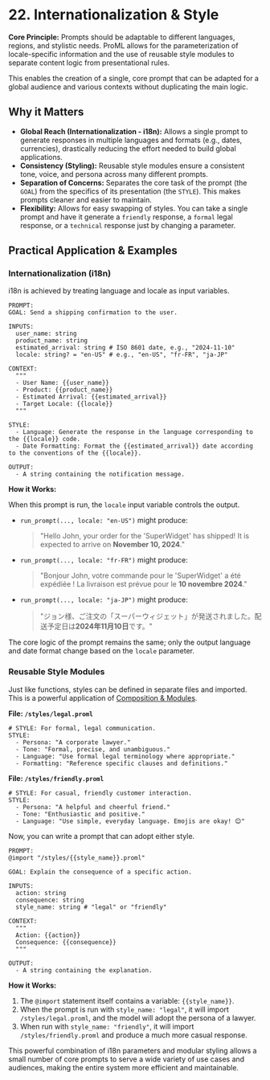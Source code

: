# 22. Internationalization & Style

**Core Principle:** Prompts should be adaptable to different languages, regions, and stylistic needs. ProML allows for the parameterization of locale-specific information and the use of reusable style modules to separate content logic from presentational rules.

This enables the creation of a single, core prompt that can be adapted for a global audience and various contexts without duplicating the main logic.

## Why it Matters

*   **Global Reach (Internationalization - i18n):** Allows a single prompt to generate responses in multiple languages and formats (e.g., dates, currencies), drastically reducing the effort needed to build global applications.
*   **Consistency (Styling):** Reusable style modules ensure a consistent tone, voice, and persona across many different prompts.
*   **Separation of Concerns:** Separates the core task of the prompt (the `GOAL`) from the specifics of its presentation (the `STYLE`). This makes prompts cleaner and easier to maintain.
*   **Flexibility:** Allows for easy swapping of styles. You can take a single prompt and have it generate a `friendly` response, a `formal` legal response, or a `technical` response just by changing a parameter.

## Practical Application & Examples

### Internationalization (i18n)

i18n is achieved by treating language and locale as input variables.

```
PROMPT:
GOAL: Send a shipping confirmation to the user.

INPUTS:
  user_name: string
  product_name: string
  estimated_arrival: string # ISO 8601 date, e.g., "2024-11-10"
  locale: string? = "en-US" # e.g., "en-US", "fr-FR", "ja-JP"

CONTEXT:
  """
  - User Name: {{user_name}}
  - Product: {{product_name}}
  - Estimated Arrival: {{estimated_arrival}}
  - Target Locale: {{locale}}
  """

STYLE:
  - Language: Generate the response in the language corresponding to the {{locale}} code.
  - Date Formatting: Format the {{estimated_arrival}} date according to the conventions of the {{locale}}.

OUTPUT:
  - A string containing the notification message.
```

**How it Works:**

When this prompt is run, the `locale` input variable controls the output.

*   `run_prompt(..., locale: "en-US")` might produce:
    > "Hello John, your order for the 'SuperWidget' has shipped! It is expected to arrive on **November 10, 2024**."

*   `run_prompt(..., locale: "fr-FR")` might produce:
    > "Bonjour John, votre commande pour le 'SuperWidget' a été expédiée ! La livraison est prévue pour le **10 novembre 2024**."

*   `run_prompt(..., locale: "ja-JP")` might produce:
    > "ジョン様、ご注文の「スーパーウィジェット」が発送されました。配送予定日は**2024年11月10日**です。"

The core logic of the prompt remains the same; only the output language and date format change based on the `locale` parameter.

### Reusable Style Modules

Just like functions, styles can be defined in separate files and imported. This is a powerful application of [Composition & Modules](./composition_modules.md).

**File: `/styles/legal.proml`**
```
# STYLE: For formal, legal communication.
STYLE:
  - Persona: "A corporate lawyer."
  - Tone: "Formal, precise, and unambiguous."
  - Language: "Use formal legal terminology where appropriate."
  - Formatting: "Reference specific clauses and definitions."
```

**File: `/styles/friendly.proml`**
```
# STYLE: For casual, friendly customer interaction.
STYLE:
  - Persona: "A helpful and cheerful friend."
  - Tone: "Enthusiastic and positive."
  - Language: "Use simple, everyday language. Emojis are okay! 😊"
```

Now, you can write a prompt that can adopt either style.

```
PROMPT:
@import "/styles/{{style_name}}.proml"

GOAL: Explain the consequence of a specific action.

INPUTS:
  action: string
  consequence: string
  style_name: string # "legal" or "friendly"

CONTEXT:
  """
  Action: {{action}}
  Consequence: {{consequence}}
  """

OUTPUT:
  - A string containing the explanation.
```

**How it Works:**

1.  The `@import` statement itself contains a variable: `{{style_name}}`.
2.  When the prompt is run with `style_name: "legal"`, it will import `/styles/legal.proml`, and the model will adopt the persona of a lawyer.
3.  When run with `style_name: "friendly"`, it will import `/styles/friendly.proml` and produce a much more casual response.

This powerful combination of i18n parameters and modular styling allows a small number of core prompts to serve a wide variety of use cases and audiences, making the entire system more efficient and maintainable.

